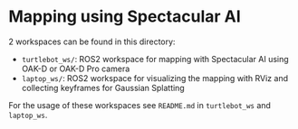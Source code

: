 # Mapping using Spectacular AI

2 workspaces can be found in this directory:

- `turtlebot_ws/`: ROS2 workspace for mapping with Spectacular AI using OAK-D or OAK-D Pro camera
- `laptop_ws/`: ROS2 workspace for visualizing the mapping with RViz and collecting keyframes for Gaussian Splatting

For the usage of these workspaces see `README.md` in `turtlebot_ws` and `laptop_ws`.
